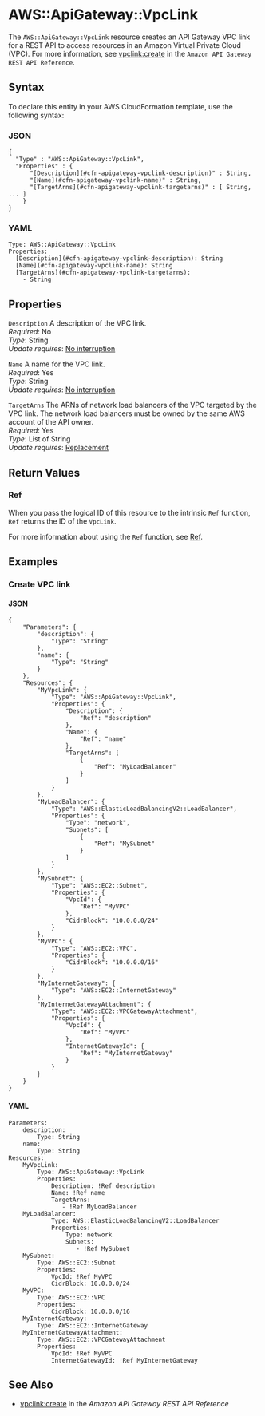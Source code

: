 # AWS::ApiGateway::VpcLink<a name="aws-resource-apigateway-vpclink"></a>

The `AWS::ApiGateway::VpcLink` resource creates an API Gateway VPC link for a REST API to access resources in an Amazon Virtual Private Cloud \(VPC\)\. For more information, see [vpclink:create](https://docs.aws.amazon.com/apigateway/api-reference/link-relation/vpclink-create/) in the `Amazon API Gateway REST API Reference`\.

## Syntax<a name="aws-resource-apigateway-vpclink-syntax"></a>

To declare this entity in your AWS CloudFormation template, use the following syntax:

### JSON<a name="aws-resource-apigateway-vpclink-syntax.json"></a>

```
{
  "Type" : "AWS::ApiGateway::VpcLink",
  "Properties" : {
      "[Description](#cfn-apigateway-vpclink-description)" : String,
      "[Name](#cfn-apigateway-vpclink-name)" : String,
      "[TargetArns](#cfn-apigateway-vpclink-targetarns)" : [ String, ... ]
    }
}
```

### YAML<a name="aws-resource-apigateway-vpclink-syntax.yaml"></a>

```
Type: AWS::ApiGateway::VpcLink
Properties: 
  [Description](#cfn-apigateway-vpclink-description): String
  [Name](#cfn-apigateway-vpclink-name): String
  [TargetArns](#cfn-apigateway-vpclink-targetarns): 
    - String
```

## Properties<a name="aws-resource-apigateway-vpclink-properties"></a>

`Description`  <a name="cfn-apigateway-vpclink-description"></a>
A description of the VPC link\.  
*Required*: No  
*Type*: String  
*Update requires*: [No interruption](https://docs.aws.amazon.com/AWSCloudFormation/latest/UserGuide/using-cfn-updating-stacks-update-behaviors.html#update-no-interrupt)

`Name`  <a name="cfn-apigateway-vpclink-name"></a>
A name for the VPC link\.  
*Required*: Yes  
*Type*: String  
*Update requires*: [No interruption](https://docs.aws.amazon.com/AWSCloudFormation/latest/UserGuide/using-cfn-updating-stacks-update-behaviors.html#update-no-interrupt)

`TargetArns`  <a name="cfn-apigateway-vpclink-targetarns"></a>
The ARNs of network load balancers of the VPC targeted by the VPC link\. The network load balancers must be owned by the same AWS account of the API owner\.  
*Required*: Yes  
*Type*: List of String  
*Update requires*: [Replacement](https://docs.aws.amazon.com/AWSCloudFormation/latest/UserGuide/using-cfn-updating-stacks-update-behaviors.html#update-replacement)

## Return Values<a name="aws-resource-apigateway-vpclink-return-values"></a>

### Ref<a name="aws-resource-apigateway-vpclink-return-values-ref"></a>

When you pass the logical ID of this resource to the intrinsic `Ref` function, `Ref` returns the ID of the `VpcLink`\.

For more information about using the `Ref` function, see [Ref](https://docs.aws.amazon.com/AWSCloudFormation/latest/UserGuide/intrinsic-function-reference-ref.html)\.

## Examples<a name="aws-resource-apigateway-vpclink--examples"></a>

### Create VPC link<a name="aws-resource-apigateway-vpclink--examples--Create_VPC_link"></a>

#### JSON<a name="aws-resource-apigateway-vpclink--examples--Create_VPC_link--json"></a>

```
{
    "Parameters": {
        "description": {
            "Type": "String"
        },
        "name": {
            "Type": "String"
        }
    },
    "Resources": {
        "MyVpcLink": {
            "Type": "AWS::ApiGateway::VpcLink",
            "Properties": {
                "Description": {
                    "Ref": "description"
                },
                "Name": {
                    "Ref": "name"
                },
                "TargetArns": [
                    {
                        "Ref": "MyLoadBalancer"
                    }
                ]
            }
        },
        "MyLoadBalancer": {
            "Type": "AWS::ElasticLoadBalancingV2::LoadBalancer",
            "Properties": {
                "Type": "network",
                "Subnets": [
                    {
                        "Ref": "MySubnet"
                    }
                ]
            }
        },
        "MySubnet": {
            "Type": "AWS::EC2::Subnet",
            "Properties": {
                "VpcId": {
                    "Ref": "MyVPC"
                },
                "CidrBlock": "10.0.0.0/24"
            }
        },
        "MyVPC": {
            "Type": "AWS::EC2::VPC",
            "Properties": {
                "CidrBlock": "10.0.0.0/16"
            }
        },
        "MyInternetGateway": {
            "Type": "AWS::EC2::InternetGateway"
        },
        "MyInternetGatewayAttachment": {
            "Type": "AWS::EC2::VPCGatewayAttachment",
            "Properties": {
                "VpcId": {
                    "Ref": "MyVPC"
                },
                "InternetGatewayId": {
                    "Ref": "MyInternetGateway"
                }
            }
        }
    }
}
```

#### YAML<a name="aws-resource-apigateway-vpclink--examples--Create_VPC_link--yaml"></a>

```
Parameters:
    description:
        Type: String
    name:
        Type: String
Resources:
    MyVpcLink:
        Type: AWS::ApiGateway::VpcLink
        Properties:
            Description: !Ref description
            Name: !Ref name
            TargetArns:
               - !Ref MyLoadBalancer
    MyLoadBalancer:
            Type: AWS::ElasticLoadBalancingV2::LoadBalancer
            Properties:
                Type: network
                Subnets:
                   - !Ref MySubnet
    MySubnet:
        Type: AWS::EC2::Subnet
        Properties:
            VpcId: !Ref MyVPC
            CidrBlock: 10.0.0.0/24
    MyVPC:
        Type: AWS::EC2::VPC
        Properties:
            CidrBlock: 10.0.0.0/16
    MyInternetGateway:
        Type: AWS::EC2::InternetGateway
    MyInternetGatewayAttachment:
        Type: AWS::EC2::VPCGatewayAttachment
        Properties:
            VpcId: !Ref MyVPC
            InternetGatewayId: !Ref MyInternetGateway
```

## See Also<a name="aws-resource-apigateway-vpclink--seealso"></a>
+ [vpclink:create](https://docs.aws.amazon.com/apigateway/api-reference/link-relation/vpclink-create/) in the *Amazon API Gateway REST API Reference*
